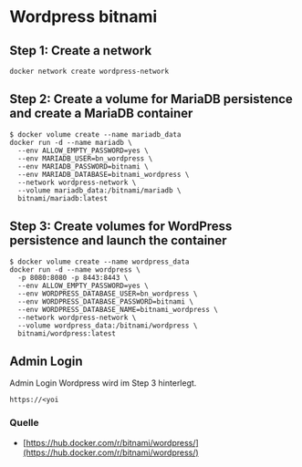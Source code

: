 # Wordpress bitnami

## Step 1: Create a network

```
docker network create wordpress-network
```

## Step 2: Create a volume for MariaDB persistence and create a MariaDB container
```
$ docker volume create --name mariadb_data
docker run -d --name mariadb \
  --env ALLOW_EMPTY_PASSWORD=yes \
  --env MARIADB_USER=bn_wordpress \
  --env MARIADB_PASSWORD=bitnami \
  --env MARIADB_DATABASE=bitnami_wordpress \
  --network wordpress-network \
  --volume mariadb_data:/bitnami/mariadb \
  bitnami/mariadb:latest
```

## Step 3: Create volumes for WordPress persistence and launch the container
```
$ docker volume create --name wordpress_data
docker run -d --name wordpress \
  -p 8080:8080 -p 8443:8443 \
  --env ALLOW_EMPTY_PASSWORD=yes \
  --env WORDPRESS_DATABASE_USER=bn_wordpress \
  --env WORDPRESS_DATABASE_PASSWORD=bitnami \
  --env WORDPRESS_DATABASE_NAME=bitnami_wordpress \
  --network wordpress-network \
  --volume wordpress_data:/bitnami/wordpress \
  bitnami/wordpress:latest
```
## Admin Login

Admin Login Wordpress wird im Step 3 hinterlegt.

```
https://<yoi
```

### Quelle
+ [https://hub.docker.com/r/bitnami/wordpress/](https://hub.docker.com/r/bitnami/wordpress/)
